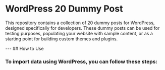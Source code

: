 # WordPress 20 Dummy Post

<p>This repository contains a collection of 20 dummy posts for WordPress, designed specifically for developers. These dummy posts can be used for testing purposes, populating your website with sample content, or as a starting point for building custom themes and plugins.</p>
---
## How to Use

### To import data using WordPress, you can follow these steps:
